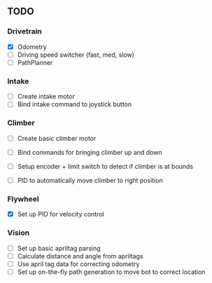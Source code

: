 ## TODO

### Drivetrain
 - [x] Odometry
 - [ ] Driving speed switcher (fast, med, slow)
 - [ ] PathPlanner

### Intake
 - [ ] Create intake motor
 - [ ] Bind intake command to joystick button

### Climber
 - [ ] Create basic climber motor
 - [ ] Bind commands for bringing climber up and down
 - [ ] Setup encoder + limit switch to detect if climber is at bounds
 - [ ] PID to automatically move climber to right position


### Flywheel
 - [x] Set up PID for velocity control  


### Vision
 - [ ] Set up basic apriltag parsing
 - [ ] Calculate distance and angle from apriltags
 - [ ] Use april tag data for correcting odometry
 - [ ] Set up on-the-fly path generation to move bot to correct location

